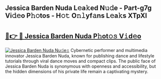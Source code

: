 ## Jessica Barden Nuda L𝚎a𝚔ed N𝚞𝚍e - Part-g7g Vi𝚍𝚎o P𝚑𝚘tos - H𝚘𝚝 O𝚗𝚕yf𝚊ns L𝚎a𝚔s XTpXl

# <h2><a href="http://kfdq27.oniu.top/?m=Jessica+Barden+Nuda">🔗👉 🔴 Jessica Barden Nuda P𝚑ot𝚘𝚜 V𝚒d𝚎o</a></h2>

[![Jessica Barden Nuda Nu𝚍e𝚜](https://i.imgur.com/0qMVB7G.gif)](http://kfdq27.oniu.top/?m=Jessica+Barden+Nuda)
Cybernetic performer and multimedia innovator Jessica Barden Nuda, known for publishing dance and lifestyle tutorials through viral dance moves and compact clips. The public face of Jessica Barden Nuda is synonymous with openness and accessibility, but the hidden dimensions of his private life remain a captivating mystery.  
